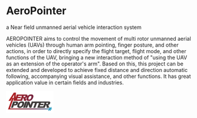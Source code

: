 # AeroPointer

a Near field unmanned aerial vehicle interaction system

AEROPOINTER aims to control the movement of multi rotor unmanned aerial vehicles (UAVs) through human arm pointing, finger posture, and other actions, in order to directly specify the flight target, flight mode, and other functions of the UAV, bringing a new interaction method of "using the UAV as an extension of the operator's arm". Based on this, this project can be extended and developed to achieve fixed distance and direction automatic following, accompanying visual assistance, and other functions. It has great application value in certain fields and industries.

![LOGO](./img/LOGO.svg)
